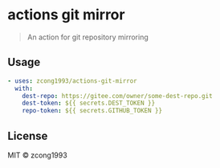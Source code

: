 # actions git mirror

> An action for git repository mirroring

## Usage

```yaml
- uses: zcong1993/actions-git-mirror
  with:
    dest-repo: https://gitee.com/owner/some-dest-repo.git
    dest-token: ${{ secrets.DEST_TOKEN }}
    repo-token: ${{ secrets.GITHUB_TOKEN }}
```

## License

MIT &copy; zcong1993
